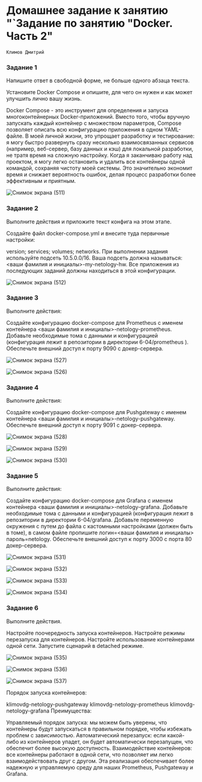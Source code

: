 # Домашнее задание к занятию "`Задание по занятию "Docker. Часть 2"
`Климов Дмитрий`


### Задание 1
Напишите ответ в свободной форме, не больше одного абзаца текста.

Установите Docker Compose и опишите, для чего он нужен и как может улучшить лично вашу жизнь.

Docker Compose - это инструмент для определения и запуска многоконтейнерных Docker-приложений. Вместо того, чтобы вручную запускать каждый контейнер с множеством параметров, Compose позволяет описать всю конфигурацию приложения в одном YAML-файле. В моей личной жизни, это упрощает разработку и тестирование: я могу быстро развернуть сразу несколько взаимосвязанных сервисов (например, веб-сервер, базу данных и кэш) для локальной разработки, не тратя время на сложную настройку. Когда я заканчиваю работу над проектом, я могу легко остановить и удалить все контейнеры одной командой, сохраняя чистоту моей системы. Это значительно экономит время и снижает вероятность ошибок, делая процесс разработки более эффективным и приятным.

![Снимок экрана (511)](https://github.com/user-attachments/assets/c93ccb1d-2d0a-429b-bd14-58465d7d4f74)


### Задание 2
Выполните действия и приложите текст конфига на этом этапе.

Создайте файл docker-compose.yml и внесите туда первичные настройки:

version;
services;
volumes;
networks.
При выполнении задания используйте подсеть 10.5.0.0/16. Ваша подсеть должна называться: <ваши фамилия и инициалы>-my-netology-hw. Все приложения из последующих заданий должны находиться в этой конфигурации.

![Снимок экрана (512)](https://github.com/user-attachments/assets/8ab5bb42-2b2d-4bab-8729-05c2eabbef17)


### Задание 3
Выполните действия:

Создайте конфигурацию docker-compose для Prometheus с именем контейнера <ваши фамилия и инициалы>-netology-prometheus.
Добавьте необходимые тома с данными и конфигурацией (конфигурация лежит в репозитории в директории 6-04/prometheus ).
Обеспечьте внешний доступ к порту 9090 c докер-сервера.

![Снимок экрана (527)](https://github.com/user-attachments/assets/27ba64c7-c91e-4ead-a801-f9d07e352e0e)


![Снимок экрана (526)](https://github.com/user-attachments/assets/d4979e8c-b00f-4169-add9-e8afbcc2c1b3)

### Задание 4
Выполните действия:

Создайте конфигурацию docker-compose для Pushgateway с именем контейнера <ваши фамилия и инициалы>-netology-pushgateway.
Обеспечьте внешний доступ к порту 9091 c докер-сервера.

![Снимок экрана (528)](https://github.com/user-attachments/assets/964b4e16-0678-49ec-be80-f4573f12f3e6)

![Снимок экрана (529)](https://github.com/user-attachments/assets/72faa7dc-6518-4e95-8ba8-0c180de84d74)

![Снимок экрана (530)](https://github.com/user-attachments/assets/184045b9-694c-456e-a194-59fdf9d1ceaf)

### Задание 5
Выполните действия:

Создайте конфигурацию docker-compose для Grafana с именем контейнера <ваши фамилия и инициалы>-netology-grafana.
Добавьте необходимые тома с данными и конфигурацией (конфигурация лежит в репозитории в директории 6-04/grafana.
Добавьте переменную окружения с путем до файла с кастомными настройками (должен быть в томе), в самом файле пропишите логин=<ваши фамилия и инициалы> пароль=netology.
Обеспечьте внешний доступ к порту 3000 c порта 80 докер-сервера.


![Снимок экрана (531)](https://github.com/user-attachments/assets/504be6a9-d39c-4592-bfae-f70206ff0c7d)

![Снимок экрана (532)](https://github.com/user-attachments/assets/71d51afd-c851-4151-b643-a2566fe819c8)

![Снимок экрана (533)](https://github.com/user-attachments/assets/51fc35bb-512d-46d3-a40f-8f51bce09e5c)

![Снимок экрана (534)](https://github.com/user-attachments/assets/bb97f953-aa53-4e21-a836-fb8184254bad)


### Задание 6
Выполните действия.

Настройте поочередность запуска контейнеров.
Настройте режимы перезапуска для контейнеров.
Настройте использование контейнерами одной сети.
Запустите сценарий в detached режиме.


![Снимок экрана (535)](https://github.com/user-attachments/assets/bcf04164-e0ac-46f6-ab22-4d0e2c58c19a)

![Снимок экрана (536)](https://github.com/user-attachments/assets/68d4286b-73a8-4abd-8e8a-a9097b11a02f)

![Снимок экрана (537)](https://github.com/user-attachments/assets/a1aa4f84-8751-4077-9dda-7a227a8d3c1d)

Порядок запуска контейнеров:

klimovdg-netology-pushgateway
klimovdg-netology-prometheus
klimovdg-netology-grafana
Преимущества:

Управляемый порядок запуска: мы можем быть уверены, что контейнеры будут запускаться в правильном порядке, чтобы избежать проблем с зависимостью.
Автоматический перезапуск: если какой-либо из контейнеров упадет, он будет автоматически перезапущен, что обеспечит более высокую доступность.
Взаимодействие контейнеров: все контейнеры работают в одной сети, что позволяет им легко взаимодействовать друг с другом.
Эта реализация обеспечивает более надежную и управляемую среду для наших Prometheus, Pushgateway и Grafana.


